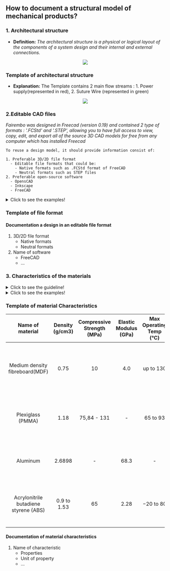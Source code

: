 ## **How to document a structural model of mechanical products?** 

 ### **1. Architectural structure**

- **Definition:** *The architectural structure is a physical or logical layout of the components of a system design and their internal and external connections.*
 <p align="center">
  <img src="https://user-images.githubusercontent.com/109949167/181609976-df1aec48-4e1c-4851-8722-7dd79cdbb186.png" />



### Template of architectural structure
 
 - **Explanation:** The Template contains 2 main flow streams : 1. Power supply(represented in red), 2. Suture Wire (represented in green)
 
 </p>
<p align="center">
  <img src="https://user-images.githubusercontent.com/109949167/181522655-e4687a23-6942-4f80-8b57-2730ff4d2ba8.png" />
</p>

 
  
 
### **2.Editable CAD files**
 *Fairembo was designed in Freecad (version 0.19) and contained 2 type of formats : '.FCStd' and '.STEP', allowing you to have full access to view, copy, edit, and export all of the source 3D CAD models for free from any computer which has installed Freecad* 
 
 ```
To reuse a design model, it should provide information consist of:

 1. Preferable 3D/2D file format
   - Editable file formats that could be:
     - Native formats such as .FCStd format of FreeCAD 
     - Neutral formats such as STEP files
 2. Preferable open-source software 
   - OpensCAD
   - Inkscape
   - FreeCAD
  ```
</details>

<details>
  <summary>Click to see the examples!</summary>
 
#### *Example of editable file formats:* 

*1. [Farmbot, Native CAD files](https://genesis.farm.bot/v1.5/Extras/cad)*

*2. [MIT Emergency Ventilator, Neutral CAD files](https://e-vent.mit.edu/resources/downloads/)*

*3. Types of CAD format of [transmagic](https://transmagic.com/cad-formats/)*
</details>

### Template of file format

 #### Documentation a design in an editable file format
  1. 3D/2D file format
     * Native formats
     * Neutral formats
  2. Name of software
     * FreeCAD
     * ...

 
### **3. Characteristics of the materials**
<details>
  <summary>Click to see the guideline!</summary>
 
- **Definition:** *The characteristics of the materials are those that identify the reactions of materials reactions to heat, electricity, light, force, etc.* 

  - *Selection of materials  based on factors including properties for [behavioral](https://github.com/OPEN-NEXT/wp2.3_template/tree/main/Documentation/3.%20Design/Behavioral%20model) analysis, [environmental impact](https://github.com/OPEN-NEXT/wp2.3_Guideline-for-documentation-of-OSH-design-reuse/tree/main/Documentation/8.%20Disposal), [manufacturing](https://github.com/OPEN-NEXT/wp2.3_template/tree/main/Documentation/4.%20Manufacturing) processes in design reuse.* 

```
  The material characteristics of mechanical parts consist of: 
  
  1- Identifying the kind of characteristics and their properties: 
  
    - Mechanical characteristics like hardness, elasticity, plasticity, toughness, etc. 
    - Manufacturing properties like castability, machinability rating, etc.
    - Thermal characteristics like melting point, thermal conductivity, etc.
    - Electrical characteristics like electrical resistivity and conductibility, etc.
    - Chemical properties like corrosion resistance, surface tension, etc.
     
  ```
  </details>
  
  <details>
  <summary>Click to see the examples!</summary>
 
  #### *Example of material characteristics*:
  
*Figure below shows some physical properties of superalloy base elements.*

![Image of material characteristics](https://github.com/OPEN-NEXT/WP2.3-Guideline-and-templatefor-documentation-of-OSH-design-reuse/blob/main/Sources/Images/material%20characteristics%20example.jpg)

> Source: Kutz, M. ed., 2002. Handbook of materials selection. John Wiley & Sons.
  </details>
  
### Template of material Characteristics
 
 Name of material |	Density (g/cm3) |	Compressive Strength (MPa) |	Elastic Modulus (GPa) | Max Operating Temp (°C) | life span (years) |	 Advantage |  Disadvantage |	link of reference 
|:---:|:---:|:---:|:---:|:---:|:---:|:---:|:---:|:---:|
Medium density fibreboard(MDF) | 0.75 | 10 | 4.0 | up to 130 | more than 10 | inexpensive, easy to recycle, solid, easy to manufacture (laser cutting, paint...) | heavy, absorb water faster than wood | https://www.makeitfrom.com/material-properties/Medium-Density-Fiberboard-MDF/, https://www.researchgate.net/figure/Physical-and-mechanical-properties-of-MDF-panels-containing-burned-wood_tbl3_257485673, https://www.researchgate.net/figure/Maximum-core-temperature-MCT-for-MDF-mats-at-various-MCs_fig4_237372503, https://civiltoday.com/civil-engineering-materials/timber/163-advantages-and-disadvantages-of-mdf
Plexiglass (PMMA) | 1.18 | 75,84 - 131 | - | 65 to 93 | 30 and even more | inexpensive, easy to manufacture (laser cutting, folding...), light | not resistant to heat | https://laminatedplastics.com/plexiglass.pdf, https://www.plexiglas.de/en/sustainability/easy-to-recycle, https://plasticsheetsshop.co.uk/acrylic-advantages-and-disadvantages/#:~:text=Advantage%3A%20Plexiglass%20is%20hardwearing%20Acrylic%20sheet%20is%20very,same%20levels%20of%20thermal%20efficiency%20as%20standard%20glass.
Aluminum | 2.6898 | - | 68.3 | - | 40 to 80 | lighter than other metal, easy to manufacture( lathe, milling..) | - | https://www.azom.com/article.aspx?ArticleID=2863, https://www.metalswarehouse.co.uk/lifespan-recyclability-aluminium-steel/
Acrylonitrile butadiene styrene (ABS) | 0.9 to 1.53 | 65 | 2.28 | −20 to 80 | 50 to 80 | resistant to physical impact, easy to use for 3D print | inappropriate for high-temperature condition, high smoke generation when it burns| https://en.wikipedia.org/wiki/Acrylonitrile_butadiene_styrene, https://matweb.com/reference/compressivestrength.aspx, https://www.howtolookatahouse.com/Blog/Entries/2018/7/what-is-the-average-life-expectancy-of-abs-pipe-1.html#:~:text=The%20expected%20lifespan%20of%20ABS%20%28Acrylonitrile%20Butadiene%20Styrene%29,is%20expected%20to%20be%20similar%20to%20PVC%20pipe, https://adrecoplastics.co.uk/abs-plastic-properties/#:~:text=ABS%20has%20a%20low%20melting%20point%2C%20which%20enables,to%20withstand%20heavy%20use%20and%20adverse%20environmental%20conditions.
  #### Documentation of material characteristics
  1. Name of characteristic
     * Properties
     * Unit of property
     * ...
 

